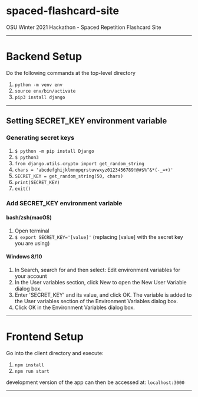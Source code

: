 # spaced-flashcard-site
OSU Winter 2021 Hackathon - Spaced Repetition Flashcard Site

---

# Backend Setup
Do the following commands at the top-level directory
1. `python -m venv env`
1. `source env/bin/activate`
1. `pip3 install django`

---

## Setting SECRET_KEY environment variable
### Generating secret keys
1. `$ python -m pip install Django`
1. `$ python3`
1. `from django.utils.crypto import get_random_string`
1. `chars = 'abcdefghijklmnopqrstuvwxyz0123456789!@#$%^&*(-_=+)'`
1. `SECRET_KEY = get_random_string(50, chars)`
1. `print(SECRET_KEY)`
1. `exit()`

### Add SECRET_KEY environment variable
#### bash/zsh(macOS)
1. Open terminal
2. `$ export SECRET_KEY='[value]'` (replacing [value] with the secret key you are using)

#### Windows 8/10
1. In Search, search for and then select: Edit environment variables for your account
1. In the User variables section, click New to open the New User Variable dialog box.
1. Enter 'SECRET_KEY' and its value, and click OK. The variable is added to the User variables section of the Environment Variables dialog box.
1. Click OK in the Environment Variables dialog box.

---


# Frontend Setup
Go into the client directory and execute:
1. `npm install`
2. `npm run start`

development version of the app can then be accessed at:
`localhost:3000`

---

